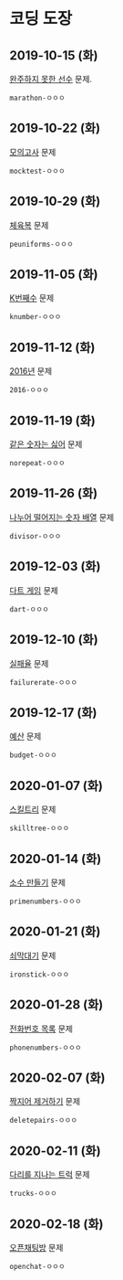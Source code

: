 # 코딩 도장

## 2019-10-15 (화)

[완주하지 못한 선수](http://j.mp/2MAv6MY) 문제.

`marathon-ㅇㅇㅇ`

## 2019-10-22 (화)

[모의고사](http://j.mp/32EpBUb) 문제

`mocktest-ㅇㅇㅇ`

## 2019-10-29 (화)

[체육복](http://j.mp/31YNLb9) 문제

`peuniforms-ㅇㅇㅇ`

## 2019-11-05 (화)

[K번째수](http://j.mp/2NH7GpS) 문제

`knumber-ㅇㅇㅇ`

## 2019-11-12 (화)

[2016년](http://j.mp/2X44iJX) 문제

`2016-ㅇㅇㅇ`

## 2019-11-19 (화)

[같은 숫자는 싫어](http://j.mp/37ssKcO) 문제

`norepeat-ㅇㅇㅇ`

## 2019-11-26 (화)

[나누어 떨어지는 숫자 배열](http://j.mp/2XRFe9c) 문제

`divisor-ㅇㅇㅇ`

## 2019-12-03 (화)

[다트 게임](http://j.mp/2DNnp1Z) 문제

`dart-ㅇㅇㅇ`

## 2019-12-10 (화)

[실패율](http://j.mp/2P9jjaM) 문제

`failurerate-ㅇㅇㅇ`

## 2019-12-17 (화)

[예산](http://j.mp/2Z6Lvih) 문제

`budget-ㅇㅇㅇ`

## 2020-01-07 (화)

[스킬트리](http://j.mp/2vu0JmC) 문제

`skilltree-ㅇㅇㅇ`

## 2020-01-14 (화)

[소수 만들기](http://j.mp/2U2ww8r) 문제

`primenumbers-ㅇㅇㅇ`

## 2020-01-21 (화)

[쇠막대기](http://j.mp/2U2J9QN) 문제

`ironstick-ㅇㅇㅇ`

## 2020-01-28 (화)

[전화번호 목록](http://j.mp/2U72ccH) 문제

`phonenumbers-ㅇㅇㅇ`

## 2020-02-07 (화)

[짝지어 제거하기](http://j.mp/2ShXTKd) 문제

`deletepairs-ㅇㅇㅇ`

## 2020-02-11 (화)

[다리를 지나는 트럭](http://j.mp/2tSBYjC) 문제

`trucks-ㅇㅇㅇ`

## 2020-02-18 (화)

[오픈채팅방](https://j.mp/3nB7aNu) 문제

`openchat-ㅇㅇㅇ`
